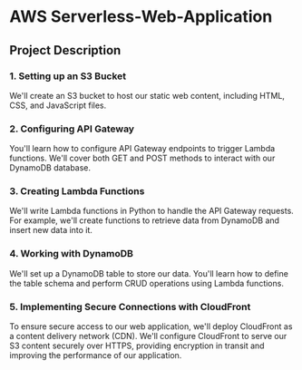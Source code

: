 # AWS Serverless-Web-Application

## Project Description

### 1. Setting up an S3 Bucket
We'll create an S3 bucket to host our static web content, including HTML, CSS, and JavaScript files.

### 2. Configuring API Gateway
You'll learn how to configure API Gateway endpoints to trigger Lambda functions. We'll cover both GET and POST methods to interact with our DynamoDB database.

### 3. Creating Lambda Functions
We'll write Lambda functions in Python to handle the API Gateway requests. For example, we'll create functions to retrieve data from DynamoDB and insert new data into it.

### 4. Working with DynamoDB 
We'll set up a DynamoDB table to store our data. You'll learn how to define the table schema and perform CRUD operations using Lambda functions.

### 5. Implementing Secure Connections with CloudFront 
To ensure secure access to our web application, we'll deploy CloudFront as a content delivery network (CDN). We'll configure CloudFront to serve our S3 content securely over HTTPS, providing encryption in transit and improving the performance of our application.
